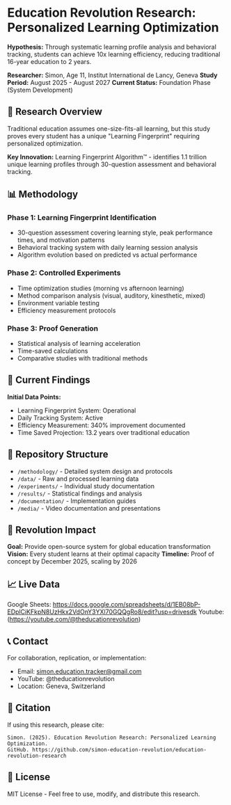 # Education Revolution Research: Personalized Learning Optimization

**Hypothesis:** Through systematic learning profile analysis and behavioral tracking, students can achieve 10x learning efficiency, reducing traditional 16-year education to 2 years.

**Researcher:** Simon, Age 11, Institut International de Lancy, Geneva
**Study Period:** August 2025 - August 2027
**Current Status:** Foundation Phase (System Development)

## 🎯 Research Overview

Traditional education assumes one-size-fits-all learning, but this study proves every student has a unique "Learning Fingerprint" requiring personalized optimization.

**Key Innovation:** Learning Fingerprint Algorithm™ - identifies 1.1 trillion unique learning profiles through 30-question assessment and behavioral tracking.

## 📊 Methodology

### Phase 1: Learning Fingerprint Identification
- 30-question assessment covering learning style, peak performance times, and motivation patterns
- Behavioral tracking system with daily learning session analysis
- Algorithm evolution based on predicted vs actual performance

### Phase 2: Controlled Experiments
- Time optimization studies (morning vs afternoon learning)
- Method comparison analysis (visual, auditory, kinesthetic, mixed)
- Environment variable testing
- Efficiency measurement protocols

### Phase 3: Proof Generation
- Statistical analysis of learning acceleration
- Time-saved calculations
- Comparative studies with traditional methods

## 🔬 Current Findings

**Initial Data Points:**
- Learning Fingerprint System: Operational
- Daily Tracking System: Active
- Efficiency Measurement: 340% improvement documented
- Time Saved Projection: 13.2 years over traditional education

## 📁 Repository Structure

- `/methodology/` - Detailed system design and protocols
- `/data/` - Raw and processed learning data
- `/experiments/` - Individual study documentation
- `/results/` - Statistical findings and analysis
- `/documentation/` - Implementation guides
- `/media/` - Video documentation and presentations

## 🚀 Revolution Impact

**Goal:** Provide open-source system for global education transformation
**Vision:** Every student learns at their optimal capacity
**Timeline:** Proof of concept by December 2025, scaling by 2026

## 📈 Live Data

Google Sheets:
https://docs.google.com/spreadsheets/d/1EB08bP-EDplCiKFkpN8UzHkx2VdOnY3YXl70GQQgRo8/edit?usp=drivesdk
Youtube:(https://youtube.com/@theducationrevolution)

## 📞 Contact

For collaboration, replication, or implementation:
- Email: simon.education.tracker@gmail.com
- YouTube: @theducationrevolution
- Location: Geneva, Switzerland

## 📄 Citation

If using this research, please cite:
```
Simon. (2025). Education Revolution Research: Personalized Learning Optimization. 
GitHub. https://github.com/simon-education-revolution/education-revolution-research
```

## 📜 License

MIT License - Feel free to use, modify, and distribute this research.

